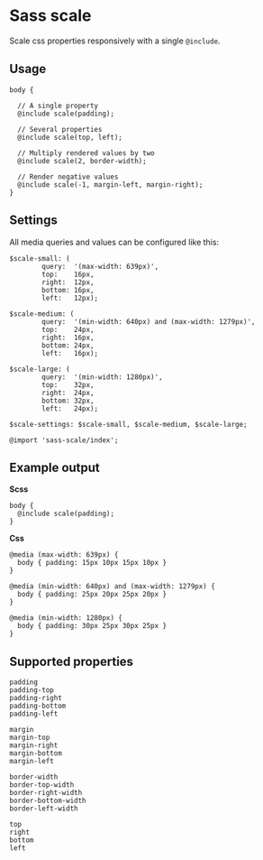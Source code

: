 # Sass scale

Scale css properties responsively with a single `@include`.

## Usage

    body {

      // A single property
      @include scale(padding);

      // Several properties
      @include scale(top, left);

      // Multiply rendered values by two
      @include scale(2, border-width);

      // Render negative values
      @include scale(-1, margin-left, margin-right);
    }

## Settings

All media queries and values can be configured like this:

    $scale-small: (
            query:  '(max-width: 639px)',
            top:    16px,
            right:  12px,
            bottom: 16px,
            left:   12px);

    $scale-medium: (
            query:  '(min-width: 640px) and (max-width: 1279px)',
            top:    24px,
            right:  16px,
            bottom: 24px,
            left:   16px);

    $scale-large: (
            query:  '(min-width: 1280px)',
            top:    32px,
            right:  24px,
            bottom: 32px,
            left:   24px);

    $scale-settings: $scale-small, $scale-medium, $scale-large;

    @import 'sass-scale/index';

## Example output

**Scss**

    body {
      @include scale(padding);
    }

**Css**

    @media (max-width: 639px) {
      body { padding: 15px 10px 15px 10px }
    }

    @media (min-width: 640px) and (max-width: 1279px) {
      body { padding: 25px 20px 25px 20px }
    }

    @media (min-width: 1280px) {
      body { padding: 30px 25px 30px 25px }
    }

## Supported properties

    padding
    padding-top
    padding-right
    padding-bottom
    padding-left

    margin
    margin-top
    margin-right
    margin-bottom
    margin-left

    border-width
    border-top-width
    border-right-width
    border-bottom-width
    border-left-width

    top
    right
    bottom
    left